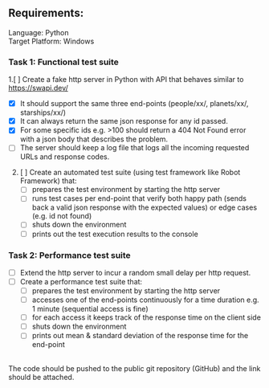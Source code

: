 ## Requirements:

Language: Python
<br>Target Platform: Windows

### Task 1: Functional test suite
1.[ ] Create a fake http server in Python with API that behaves similar to https://swapi.dev/
   - [x] It should support the same three end-points (people/xx/, planets/xx/, starships/xx/)
   - [x] It can always return the same json response for any id passed.
   - [x] For some specific ids e.g. >100 should  return a 404 Not Found error with a json body that describes the problem.
   - [ ] The server should keep a log file that logs all the incoming requested URLs and response codes.
2. [ ] Create an automated test suite (using test framework like Robot Framework) that:
    - [ ] prepares the test environment by starting the http server
    - [ ] runs test cases per end-point that verify both happy path (sends back a valid json response with the expected values) or edge cases (e.g. id not found)
    - [ ] shuts down the environment
    - [ ] prints out the test execution results to the console

### Task 2: Performance test suite
- [ ] Extend the http server to incur a random small delay per http request.
- [ ] Create a performance test suite that:
    - [ ] prepares the test environment by starting the http server
    - [ ] accesses one of the end-points continuously for a time duration e.g. 1 minute (sequential access is fine)
    - [ ] for each access it keeps track of the response time on the client side
    - [ ] shuts down the environment
    - [ ] prints out mean & standard deviation of the response time for the end-point

<br> The code should be pushed to the public git repository (GitHub) and the link should be attached.

